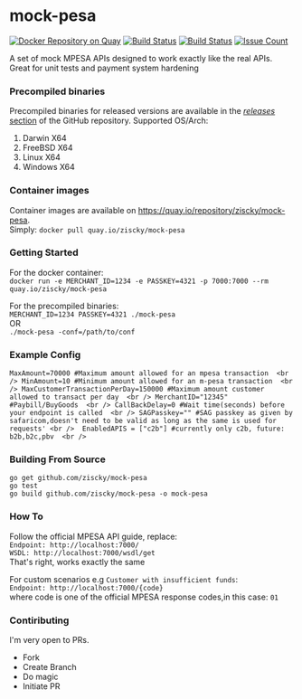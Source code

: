 # mock-pesa
[![Docker Repository on Quay](https://quay.io/repository/ziscky/mock-pesa/status)](https://quay.io/repository/ziscky/mock-pesa)
[![Build Status](https://goreportcard.com/badge/github.com/ziscky/zist)](https://goreportcard.com/report/github.com/ziscky/mock-pesa)
[![Build Status](https://travis-ci.org/ziscky/zist.svg?branch=master)](https://travis-ci.org/ziscky/mock-pesa)
[![Issue Count](https://codeclimate.com/github/ziscky/mock-pesa/badges/issue_count.svg)](https://codeclimate.com/github/ziscky/mock-pesa)


A set of mock MPESA APIs designed to work exactly like the real APIs. Great for unit tests and payment system hardening

### Precompiled binaries

Precompiled binaries for released versions are available in the
[*releases* section](https://github.com/ziscky/mock-pesa/releases)
of the GitHub repository. Supported OS/Arch:

 1. Darwin X64
 2. FreeBSD X64
 3. Linux X64
 4. Windows X64

 

### Container images

Container images are available on https://quay.io/repository/ziscky/mock-pesa.  
Simply: `docker pull quay.io/ziscky/mock-pesa`  

### Getting Started
For the docker container:  
`docker run -e MERCHANT_ID=1234 -e PASSKEY=4321 -p 7000:7000 --rm quay.io/ziscky/mock-pesa `  

For the precompiled binaries:  
`MERCHANT_ID=1234 PASSKEY=4321 ./mock-pesa`  
OR  
`./mock-pesa -conf=/path/to/conf`  

### Example Config
`
MaxAmount=70000 #Maximum amount allowed for an mpesa transaction  <br />
MinAmount=10 #Minimum amount allowed for an m-pesa transaction  <br />
MaxCustomerTransactionPerDay=150000 #Maximum amount customer allowed to transact per day  <br />
MerchantID="12345" #Paybill/BuyGoods  <br />
CallBackDelay=0 #Wait time(seconds) before your endpoint is called  <br />
SAGPasskey="" #SAG passkey as given by safaricom,doesn't need to be valid as long as the same is used for requests' <br /> 
EnabledAPIS = ["c2b"] #currently only c2b, future: b2b,b2c,pbv  <br />
`

### Building From Source
`go get github.com/ziscky/mock-pesa`  
`go test`  
`go build github.com/ziscky/mock-pesa -o mock-pesa`   

### How To
Follow the official MPESA API guide, replace:  
`Endpoint: http://localhost:7000/`  
`WSDL: http://localhost:7000/wsdl/get`  
That's right, works exactly the same  

For custom scenarios e.g `Customer with insufficient funds`:  
`Endpoint: http://localhost:7000/{code}`  
where code is one of the official MPESA response codes,in this case: `01`  

### Contiributing
I'm very open to PRs.  

 - Fork
 - Create Branch
 - Do magic
 - Initiate PR


